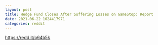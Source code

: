 ```yaml
--- 
layout: post 
title: Hedge Fund Closes After Suffering Losses on GameStop: Report 
date: 2021-06-22 1624417971 
categories: reddit 
--- 
```

https://redd.it/o64b5k